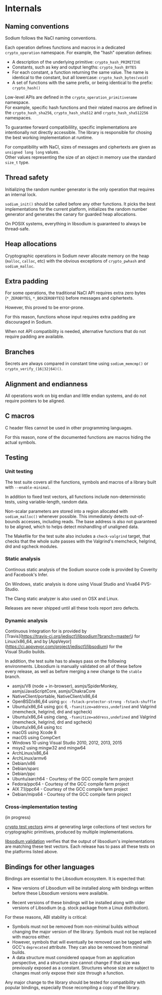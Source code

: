 # Internals

## Naming conventions

Sodium follows the NaCl naming conventions.

Each operation defines functions and macros in a dedicated `crypto_operation` namespace. For example, the "hash" operation defines:

* A description of the underlying primitive: `crypto_hash_PRIMITIVE`
* Constants, such as key and output lengths: `crypto_hash_BYTES`
* For each constant, a function returning the same value. The name is identical to the constant, but all lowercase: `crypto_hash_bytes(void)`
* A set of functions with the same prefix, or being identical to the prefix: `crypto_hash()`

Low-level APIs are defined in the `crypto_operation_primitivename` namespace.  
For example, specific hash functions and their related macros are defined in the `crypto_hash_sha256`, `crypto_hash_sha512` and `crypto_hash_sha512256` namespaces.

To guarantee forward compatibilility, specific implementations are intentionally not directly accessible. The library is responsible for chosing the best working implementation at runtime.

For compatibility with NaCl, sizes of messages and ciphertexts are given as `unsigned long long` values.  
Other values representing the size of an object in memory use the standard `size_t` type.

## Thread safety

Initializing the random number generator is the only operation that requires an internal lock.

`sodium_init()` should be called before any other functions. It picks the best implementations for the current platform, initializes the random number generator and generates the canary for guarded heap allocations.

On POSIX systems, everything in libsodium is guaranteed to always be thread-safe.

## Heap allocations

Cryptographic operations in Sodium never allocate memory on the heap \(`malloc`, `calloc`, etc\) with the obvious exceptions of `crypto_pwhash` and `sodium_malloc`.

## Extra padding

For some operations, the traditional NaCl API requires extra zero bytes \(`*_ZEROBYTES`, `*_BOXZEROBYTES`\) before messages and ciphertexts.

However, this proved to be error-prone.

For this reason, functions whose input requires extra padding are discouraged in Sodium.

When not API compatibility is needed, alternative functions that do not require padding are available.

## Branches

Secrets are always compared in constant time using `sodium_memcmp()` or `crypto_verify_(16|32|64)()`.

## Alignment and endianness

All operations work on big endian and little endian systems, and do not require pointers to be aligned.

## C macros

C header files cannot be used in other programming languages.

For this reason, none of the documented functions are macros hiding the actual symbols.

## Testing

### Unit testing

The test suite covers all the functions, symbols and macros of a library built with `--enable-minimal`.

In addition to fixed test vectors, all functions include non-deterministic tests, using variable-length, random data.

Non-scalar parameters are stored into a region allocated with `sodium_malloc()` whenever possible. This immediately detects out-of-bounds accesses, including reads. The base address is also not guaranteed to be aligned, which to helps detect mishandling of unaligned data.

The Makefile for the test suite also includes a `check-valgrind` target, that checks that the whole suite passes with the Valgrind's memcheck, helgrind, drd and sgcheck modules.

### Static analysis

Continous static analysis of the Sodium source code is provided by Coverity and Facebook's Infer.

On Windows, static analysis is done using Visual Studio and Viva64 PVS-Studio.

The Clang static analyzer is also used on OSX and Linux.

Releases are never shipped until all these tools report zero defects.

### Dynamic analysis

Continuous Integration for is provided by  
[Travis](https://travis-ci.org/jedisct1/libsodium?branch=master\) for
Linux/x86_64, and by
[AppVeyor]\(https://ci.appveyor.com/project/jedisct1/libsodium) for the  
Visual Studio builds.

In addition, the test suite has to always pass on the following  
environments. Libsodium is manually validated on all of these before  
every release, as well as before merging a new change to the `stable`  
branch.

* asmjs/V8 \(node + in-browser\), asmjs/SpiderMonkey, asmjs/JavaScriptCore,
  asmjs/ChakraCore
* NativeClient/portable, NativeClient/x86\_64
* OpenBSD/x86\_64 using `gcc -fstack-protector-strong -fstack-shuffle`
* Ubuntu/x86\_64 using gcc 6, `-fsanitize=address,undefined` and Valgrind \(memcheck, helgrind, drd and sgcheck\)
* Ubuntu/x86\_64 using clang, `-fsanitize=address,undefined` and Valgrind \(memcheck, helgrind, drd and sgcheck\)
* Ubuntu/x86\_64 using tcc
* macOS using Xcode 8
* macOS using CompCert
* Windows 10 using Visual Studio 2010, 2012, 2013, 2015
* msys2 using mingw32 and mingw64
* ArchLinux/x86\_64
* ArchLinux/armv6
* Debian/x86
* Debian/sparc
* Debian/ppc
* Ubuntu/aarch64 - Courtesy of the GCC compile farm project
* Fedora/ppc64 - Courtesy of the GCC compile farm project
* AIX 7.1/ppc64 - Courtesy of the GCC compile farm project
* Debian/mips64 - Courtesy of the GCC compile farm project

### Cross-implementation testing

\(in progress\)

[crypto test vectors](https://github.com/jedisct1/crypto-test-vectors) aims at generating large collections of test vectors for cryptographic primitives, produced by multiple implementations.

[libsodium validation](https://github.com/jedisct1/libsodium-validation) verifies that the output of libsodium's implementations are matching these test vectors. Each release has to pass all these tests on the platforms listed above.

## Bindings for other languages

Bindings are essential to the Libsodium ecosystem. It is expected that:

* New versions of Libsodium will be installed along with bindings written before these Libsodium versions were available.

* Recent versions of these bindings will be installed along with older versions of Libsodium \(e.g. stock package from a Linux distribution\).

For these reasons, ABI stability is critical:

* Symbols must not be removed from non-minimal builds without changing the major version of the library. Symbols must not be replaced with macros either.
* However, symbols that will eventually be removed can be tagged with GCC's `deprecated` attribute. They can also be removed from minimal builds.
* A data structure must considered opaque from an application perspective, and a structure size cannot change if that size was previously exposed as a constant. Structures whose size are subject to changes must only expose their size through a function.

Any major change to the library should be tested for compatibility with popular bindings, especially those recompiling a copy of the library.

